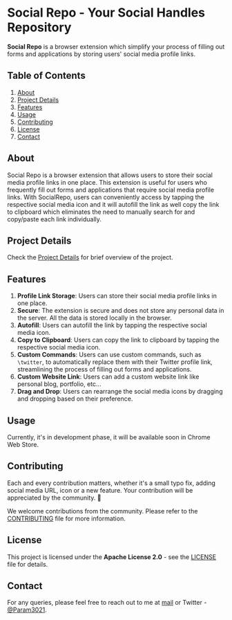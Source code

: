 # Social Repo - Your Social Handles Repository

**Social Repo** is a browser extension which simplify your process of filling out forms and applications by storing users' social media profile links.

## Table of Contents

1. [About](#about)
2. [Project Details](#project-details)
3. [Features](#features)
4. [Usage](#usage)
5. [Contributing](#contributing)
6. [License](#license)
7. [Contact](#contact)

## About

Social Repo is a browser extension that allows users to store their social media profile links in one place. This extension is useful for users who frequently fill out forms and applications that require social media profile links. With SocialRepo, users can conveniently access by tapping the respective social media icon and it will autofill the link as well copy the link to clipboard which eliminates the need to manually search for and copy/paste each link individually.

## Project Details

Check the [Project Details](.github/docs/README.md) for brief overview of the project.

## Features

1. **Profile Link Storage**: Users can store their social media profile links in one place.
2. **Secure**: The extension is secure and does not store any personal data in the server. All the data is stored locally in the browser.
3. **Autofill**: Users can autofill the link by tapping the respective social media icon.
4. **Copy to Clipboard**: Users can copy the link to clipboard by tapping the respective social media icon.
5. **Custom Commands**: Users can use custom commands, such as `\twitter`, to automatically replace them with their Twitter profile link, streamlining the process of filling out forms and applications.
6. **Custom Website Link**: Users can add a custom website link like personal blog, portfolio, etc...
7. **Drag and Drop**: Users can rearrange the social media icons by dragging and dropping based on their preference.

## Usage

Currently, it's in development phase, it will be available soon in Chrome Web Store.

## Contributing

Each and every contribution matters, whether it's a small typo fix, adding social media URL, icon or a new feature. Your contribution will be appreciated by the community. 🤗

We welcome contributions from the community. Please refer to the [CONTRIBUTING](.github/docs/CONTRIBUTING) file for more information.

## License

This project is licensed under the **Apache License 2.0** - see the [LICENSE](LICENSE) file for details.

## Contact

For any queries, please feel free to reach out to me at [mail](mailto:connectwithparam.30@gmail.com) or Twitter - [@Param3021](https://twitter.com/Param3021).
